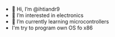- 👋 Hi, I’m @ihtiandr9
- 👀 I’m interested in electronics
- 🌱 I’m currently learning microcontrollers
- I'm try to program own OS fo x86

<!---
ihtiandr9/ihtiandr9 is a ✨ special ✨ repository because its `README.md` (this file) appears on your GitHub profile.
You can click the Preview link to take a look at your changes.
--->
